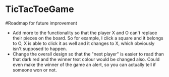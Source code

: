 # TicTacToeGame

#Roadmap for future improvement

- Add more to the functionality so that the player X and O can't replace their pieces on the board. So for example, I click a square and it belongs to O, X is able to click it as well and it changes to X, which obviously isn't supposed to happen. 
- Change the overall design so that the "next player" is easier to read than that dark red and the winner text colour would be changed also. Could even make the winner of the game an alert, so you can actually tell if someone won or not.

